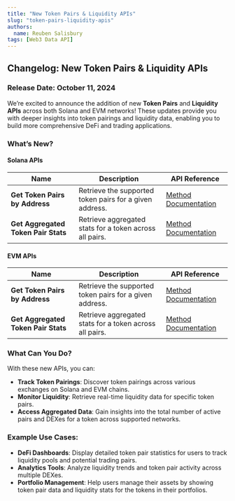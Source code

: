 ```yaml
---
title: "New Token Pairs & Liquidity APIs"
slug: "token-pairs-liquidity-apis"
authors:
  name: Reuben Salisbury
tags: [Web3 Data API]
---
```


## Changelog: New Token Pairs & Liquidity APIs

### Release Date: October 11, 2024

We’re excited to announce the addition of new **Token Pairs** and **Liquidity APIs** across both Solana and EVM networks! These updates provide you with deeper insights into token pairings and liquidity data, enabling you to build more comprehensive DeFi and trading applications.

<!-- truncate -->

### What’s New?

#### Solana APIs

| Name                                | Description                                             | API Reference                                                                           |
| ----------------------------------- | ------------------------------------------------------- | --------------------------------------------------------------------------------------- |
| **Get Token Pairs by Address**      | Retrieve the supported token pairs for a given address. | [Method Documentation](/web3-data-api/solana/reference/get-token-pairs-by-address)      |
| **Get Aggregated Token Pair Stats** | Retrieve aggregated stats for a token across all pairs. | [Method Documentation](/web3-data-api/solana/reference/get-aggregated-token-pair-stats) |

#### EVM APIs

| Name                                | Description                                             | API Reference                                                                        |
| ----------------------------------- | ------------------------------------------------------- | ------------------------------------------------------------------------------------ |
| **Get Token Pairs by Address**      | Retrieve the supported token pairs for a given address. | [Method Documentation](/web3-data-api/evm/reference/get-token-pairs)                 |
| **Get Aggregated Token Pair Stats** | Retrieve aggregated stats for a token across all pairs. | [Method Documentation](/web3-data-api/evm/reference/get-aggregated-token-pair-stats) |

### What Can You Do?

With these new APIs, you can:

- **Track Token Pairings**: Discover token pairings across various exchanges on Solana and EVM chains.
- **Monitor Liquidity**: Retrieve real-time liquidity data for specific token pairs.
- **Access Aggregated Data**: Gain insights into the total number of active pairs and DEXes for a token across supported networks.

### Example Use Cases:

- **DeFi Dashboards**: Display detailed token pair statistics for users to track liquidity pools and potential trading pairs.
- **Analytics Tools**: Analyze liquidity trends and token pair activity across multiple DEXes.
- **Portfolio Management**: Help users manage their assets by showing token pair data and liquidity stats for the tokens in their portfolios.
